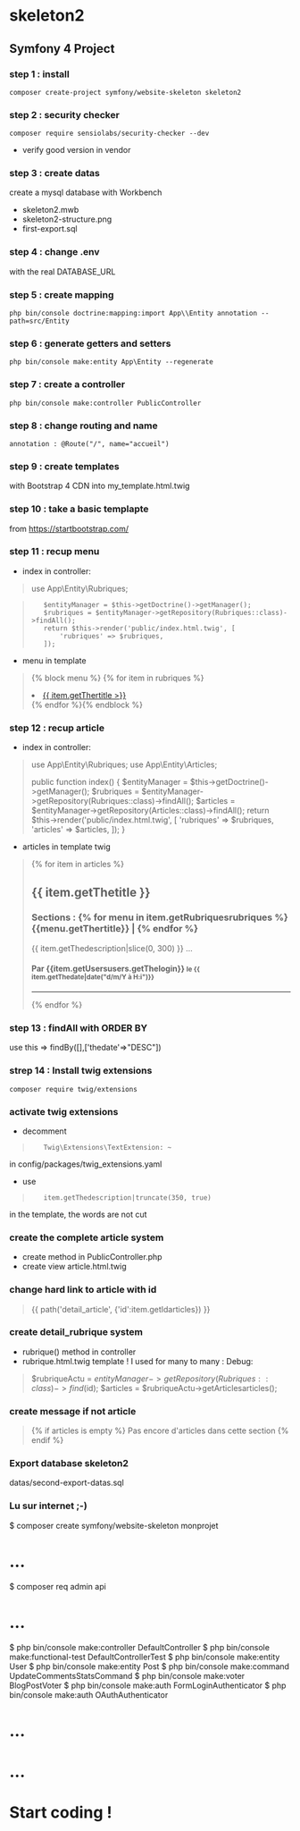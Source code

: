# skeleton2
## Symfony 4 Project
### step 1 : install
    composer create-project symfony/website-skeleton skeleton2
### step 2 : security checker
    composer require sensiolabs/security-checker --dev
- verify good version in vendor
### step 3 : create datas
create a mysql database with Workbench
- skeleton2.mwb
- skeleton2-structure.png
- first-export.sql
### step 4 : change .env
with the real DATABASE_URL
### step 5 : create mapping
    php bin/console doctrine:mapping:import App\\Entity annotation --path=src/Entity
### step 6 : generate getters and setters
    php bin/console make:entity App\Entity --regenerate
### step 7 : create a controller
    php bin/console make:controller PublicController
### step 8 : change routing and name
    annotation : @Route("/", name="accueil")
### step 9 : create templates
with Bootstrap 4 CDN into my_template.html.twig
### step 10 : take a basic templapte
from https://startbootstrap.com/
### step 11 : recup menu
- index in controller:
>    use App\Entity\Rubriques;

>        $entityManager = $this->getDoctrine()->getManager();
>        $rubriques = $entityManager->getRepository(Rubriques::class)->findAll();
>        return $this->render('public/index.html.twig', [
>            'rubriques' => $rubriques,
>        ]);
- menu in template
>    {% block menu %}
>    {% for item in rubriques %}<li class="nav-item"><a class="nav-link" href="idcateg/{{ item.getIdrubriques }}">{{ item.getThertitle >}}  </a></li>
>    {% endfor %}{% endblock %}
### step 12 : recup article
- index in controller:
>    use App\Entity\Rubriques;
>    use App\Entity\Articles;
>    
>    public function index()
>   {
>        $entityManager = $this->getDoctrine()->getManager();
>        $rubriques = $entityManager->getRepository(Rubriques::class)->findAll();
>        $articles = $entityManager->getRepository(Articles::class)->findAll();
>        return $this->render('public/index.html.twig', [
>            'rubriques' => $rubriques,
>            'articles' => $articles,
>        ]);
>    }
- articles in template twig
>    {% for item in articles %}
>        <h2>{{ item.getThetitle }}</h2>
>        <h3>Sections : {% for menu in item.getRubriquesrubriques %}
>    {{menu.getThertitle}} | {% endfor %}</h3>
>    <p>{{ item.getThedescription|slice(0, 300) }} ... </p>
>        <h4>Par {{item.getUsersusers.getThelogin}} <small>le {{ item.getThedate|date("d/m/Y à H:i")}}</small></h4><hr>
>    {% endfor %} 
### step 13 : findAll with ORDER BY
use this => findBy([],['thedate'=>"DESC"])
### strep 14 : Install twig extensions
    composer require twig/extensions
### activate twig extensions
- decomment 
>        Twig\Extensions\TextExtension: ~
in config/packages/twig_extensions.yaml
- use 
>        item.getThedescription|truncate(350, true)
in the template, the words are not cut
### create the complete article system
- create method in PublicController.php
- create view article.html.twig 
### change hard link to article with id
> {{ path('detail_article', {'id':item.getIdarticles}) }}
### create detail_rubrique system
- rubrique() method in controller
- rubrique.html.twig template
! I used for many to many : 
Debug:
> $rubriqueActu = $entityManager->getRepository(Rubriques::class)->find($id);
> $articles = $rubriqueActu->getArticlesarticles();
### create message if not article
> {% if articles is empty %}
>        Pas encore d'articles dans cette section
> {% endif %}
### Export database skeleton2
datas/second-export-datas.sql
### Lu sur internet ;-)
$ composer create symfony/website-skeleton monprojet
# ...
$ composer req admin api
# ...
$ php bin/console make:controller DefaultController
$ php bin/console make:functional-test DefaultControllerTest
$ php bin/console make:entity User
$ php bin/console make:entity Post
$ php bin/console make:command UpdateCommentsStatsCommand
$ php bin/console make:voter BlogPostVoter
$ php bin/console make:auth FormLoginAuthenticator
$ php bin/console make:auth OAuthAuthenticator
# ...
# ...
# Start coding !